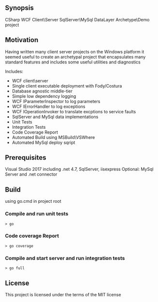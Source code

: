 ## Synopsis
CSharp WCF Client\Server SqlServer\MySql DataLayer Archetype\Demo project

## Motivation
Having written many client server projects on the Windows platform it seemed useful to create an archetypal project that encapsulates many standard features and includes some useful utilities and diagnostics

Includes:
* WCF client\server
* Single client executable deployment with Fody/Costura
* Database agnostic middle-tier
* Simple low dependency logging
* WCF IParameterInspector to log parameters 
* WCF IErrorHandler to log exceptions
* WCF IOperationInvoker to translate excptions to service faults
* SqlServer and MySql data implementations
* Unit Tests
* Integration Tests
* Code Coverage Report
* Automated Build using MSBuild\VSWhere
* Automated MySql deploy sqript

## Prerequisites
Visual Studio 2017 including .net 4.7, SqlServer, iisexpress
Optional: MySql Server and .net connector

## Build 
using go.cmd in project root

### Compile and run unit tests
```
> go
```

### Code coverage Report
```
> go coverage
```

### Compile and start server and run integration tests
```
> go full
```

## License
This project is licensed under the terms of the MIT license
